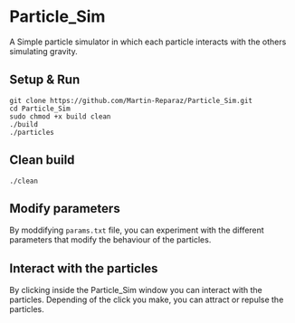 # Particle_Sim
A Simple particle simulator in which each particle interacts with the others simulating gravity.

## Setup & Run

```
git clone https://github.com/Martin-Reparaz/Particle_Sim.git
cd Particle_Sim
sudo chmod +x build clean
./build
./particles
```

## Clean build
`./clean`

## Modify parameters
By moddifying `params.txt` file, you can experiment with the different parameters that modify the behaviour of the particles.

## Interact with the particles
By clicking inside the Particle_Sim window you can interact with the particles. Depending of the click you make, you can attract or repulse the particles.
